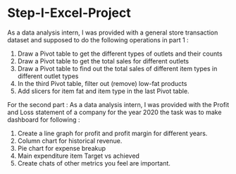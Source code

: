 # Step-I-Excel-Project


As a data analysis intern, I was provided with a general store transaction dataset and supposed to do the following operations in part 1 :

1. Draw a Pivot table to get the different types of outlets and their counts
2. Draw a Pivot table to get the total sales for different outlets
3. Draw a Pivot table to find out the total sales of different item types in different outlet types
4. In the third Pivot table, filter out (remove) low-fat products 
5. Add slicers for item fat and item type in the last Pivot table.


For the second part :
As a data analysis intern, I was provided with the Profit and Loss statement of a company for the year 2020 the task was to make dashboard for following :

1. Create a line graph for profit and profit margin for different years.
2. Column chart for historical revenue. 
3. Pie chart for expense breakup
4. Main expenditure item Target vs achieved
5. Create chats of other metrics you feel are important.
